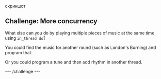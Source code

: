 скриншот

## Challenge: More concurrency

What else can you do by playing multiple pieces of music at the same time using `in_thread do`?

You could find the music for another round (such as London's Burning) and program that.

Or you could program a tune and then add rhythm in another thread.

\--- /challenge \---